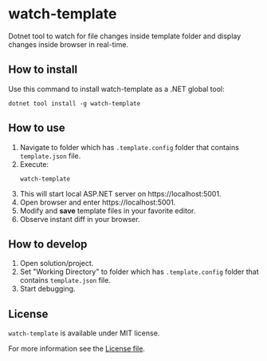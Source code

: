 watch-template
=====

Dotnet tool to watch for file changes inside template folder and display changes inside browser in real-time.

## How to install

Use this command to install watch-template as a .NET global tool:

```
dotnet tool install -g watch-template
```

## How to use

 1) Navigate to folder which has `.template.config` folder that contains `template.json` file.
 1) Execute:
    ```
    watch-template
    ```
 1) This will start local ASP.NET server on https://localhost:5001.
 1) Open browser and enter https://localhost:5001.
 1) Modify and **save** template files in your favorite editor.
 1) Observe instant diff in your browser.

## How to develop

1) Open solution/project.
2) Set "Working Directory" to folder which has `.template.config` folder that contains `template.json` file.
3) Start debugging.

## License
`watch-template` is available under MIT license.

For more information see the [License file](LICENSE).